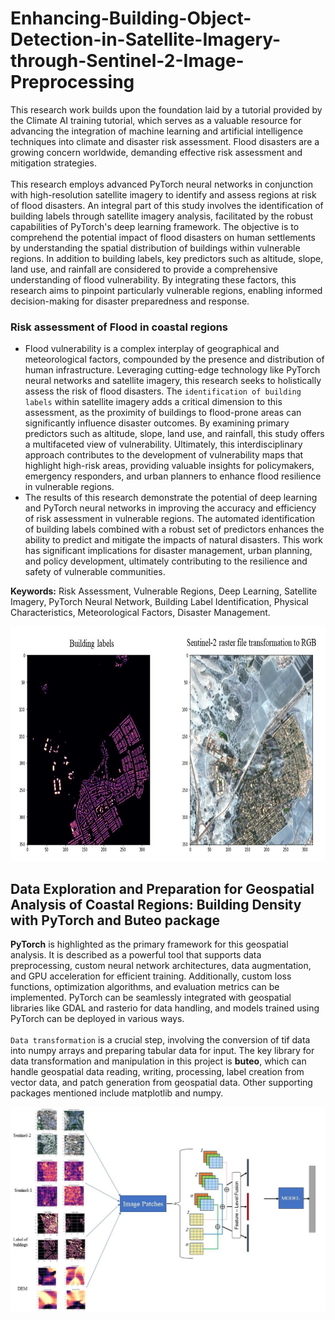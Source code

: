 # Enhancing-Building-Object-Detection-in-Satellite-Imagery-through-Sentinel-2-Image-Preprocessing
  This research work builds upon the foundation laid by a tutorial provided by the Climate AI training tutorial, which serves as a valuable resource for advancing the integration of machine learning and artificial intelligence techniques into climate and disaster risk assessment. Flood disasters are a growing concern worldwide, demanding effective risk assessment and mitigation strategies. </br>
    </br>This research employs advanced PyTorch neural networks in conjunction with high-resolution satellite imagery to identify and assess regions at risk of flood disasters. An integral part of this study involves the identification of building labels through satellite imagery analysis, facilitated by the robust capabilities of PyTorch's deep learning framework. The objective is to comprehend the potential impact of flood disasters on human settlements by understanding the spatial distribution of buildings within vulnerable regions. In addition to building labels, key predictors such as altitude, slope, land use, and rainfall are considered to provide a comprehensive understanding of flood vulnerability. By integrating these factors, this research aims to pinpoint particularly vulnerable regions, enabling informed decision-making for disaster preparedness and response.

### Risk assessment of Flood in coastal regions
- Flood vulnerability is a complex interplay of geographical and meteorological factors, compounded by the presence and distribution of human infrastructure. Leveraging cutting-edge technology like PyTorch neural networks and satellite imagery, this research seeks to holistically assess the risk of flood disasters. The `identification of building labels` within satellite imagery adds a critical dimension to this assessment, as the proximity of buildings to flood-prone areas can significantly influence disaster outcomes. By examining primary predictors such as altitude, slope, land use, and rainfall, this study offers a multifaceted view of vulnerability. Ultimately, this interdisciplinary approach contributes to the development of vulnerability maps that highlight high-risk areas, providing valuable insights for policymakers, emergency responders, and urban planners to enhance flood resilience in vulnerable regions.
- The results of this research demonstrate the potential of deep learning and PyTorch neural networks in improving the accuracy and efficiency of risk assessment in vulnerable regions. The automated identification of building labels combined with a robust set of predictors enhances the ability to predict and mitigate the impacts of natural disasters. This work has significant implications for disaster management, urban planning, and policy development, ultimately contributing to the resilience and safety of vulnerable communities.

**Keywords:** Risk Assessment, Vulnerable Regions, Deep Learning, Satellite Imagery, PyTorch Neural Network, Building Label Identification, Physical Characteristics, Meteorological Factors, Disaster Management.

<img src="https://github.com/sagarlimbu0/Enhancing-Building-Object-Detection-in-Satellite-Imagery-through-Sentinel-2-Image-Preprocessing/blob/main/data/screenshots/image_preprocessing.jpg" alt="Google Colab" width="800" height="375">


## Data Exploration and Preparation for Geospatial Analysis of Coastal Regions: Building Density with PyTorch and Buteo package
  **PyTorch** is highlighted as the primary framework for this geospatial analysis. It is described as a powerful tool that supports data preprocessing, custom neural network architectures, data augmentation, and GPU acceleration for efficient training. Additionally, custom loss functions, optimization algorithms, and evaluation metrics can be implemented. PyTorch can be seamlessly integrated with geospatial libraries like GDAL and rasterio for data handling, and models trained using PyTorch can be deployed in various ways.</br>
  </br>`Data transformation` is a crucial step, involving the conversion of tif data into numpy arrays and preparing tabular data for input. The key library for data transformation and manipulation in this project is **buteo**, which can handle geospatial data reading, writing, processing, label creation from vector data, and patch generation from geospatial data. Other supporting packages mentioned include matplotlib and numpy.

  ![image_generation](https://github.com/sagarlimbu0/Enhancing-Building-Object-Detection-in-Satellite-Imagery-through-Sentinel-2-Image-Preprocessing/blob/main/data/screenshots/model_diagram.jpg)
